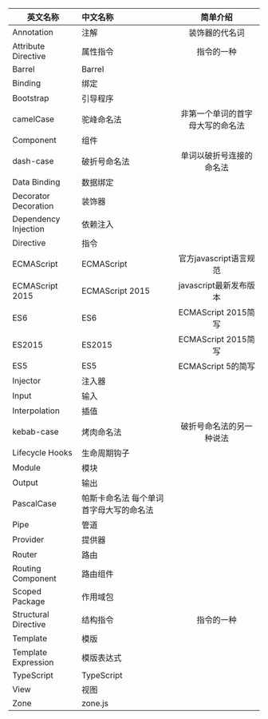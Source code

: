 |英文名称|中文名称|简单介绍|
|---|:---|:---:|
|Annotation|	注解	|装饰器的代名词|
|Attribute Directive|	属性指令|	指令的一种
|Barrel	|Barrel	|
|Binding|	绑定|	|
|Bootstrap|	引导程序	|
|camelCase|	驼峰命名法	|非第一个单词的首字母大写的命名法|
|Component|	组件	|
|dash-case|	破折号命名法|	单词以破折号连接的命名法|
|Data Binding|	数据绑定	|
|Decorator Decoration|	装饰器	|
|Dependency Injection|	依赖注入	|
|Directive|	指令	|
|ECMAScript|	ECMAScript|	官方javascript语言规范|
|ECMAScript 2015|	ECMAScript 2015|	javascript最新发布版本|
|ES6|	ES6	|ECMAScript 2015简写|
|ES2015|	ES2015|	ECMAScript 2015简写|
|ES5|	ES5|	ECMAScript 5的简写|
|Injector	|注入器	|
|Input	|输入	|
|Interpolation|	插值	|
|kebab-case|	烤肉命名法|	破折号命名法的另一种说法|
|Lifecycle Hooks|	生命周期钩子	|
|Module|	模块	|
|Output|	输出	|
|PascalCase	|帕斯卡命名法	每个单词首字母大写的命名法|
|Pipe|	管道	|
|Provider|	提供器	|
|Router	|路由	|
|Routing Component|	路由组件	|
|Scoped Package	|作用域包	|
|Structural Directive	|结构指令	|指令的一种|
|Template	|模版	|
|Template Expression|	模版表达式	|
|TypeScript	|TypeScript	||
|View	|视图	||
|Zone	|zone.js	||
